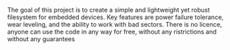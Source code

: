 The goal of this project is to create a simple and lightweight yet robust filesystem for embedded devices. Key features are power failure tolerance, wear leveling, and the ability to work with bad sectors. There is no licence, anyone can use the code in any way for free, without any ristrictions and without any guarantees